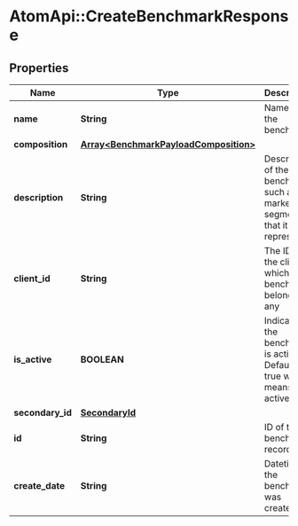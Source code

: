 # AtomApi::CreateBenchmarkResponse

## Properties
Name | Type | Description | Notes
------------ | ------------- | ------------- | -------------
**name** | **String** | Name of the benchmark | 
**composition** | [**Array&lt;BenchmarkPayloadComposition&gt;**](BenchmarkPayloadComposition.md) |  | [optional] 
**description** | **String** | Description of the benchmark such as the market segment that it represents | [optional] 
**client_id** | **String** | The ID of the client to which the benchmark belongs, if any | [optional] 
**is_active** | **BOOLEAN** | Indicates if the benchmark is active. Defaults to true which means it is active | [optional] [default to true]
**secondary_id** | [**SecondaryId**](SecondaryId.md) |  | [optional] 
**id** | **String** | ID of the benchmark record | [optional] 
**create_date** | **String** | Datetime the benchmark was created | [optional] 


